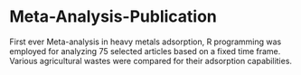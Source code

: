 # Meta-Analysis-Publication
First ever Meta-analysis in heavy metals adsorption, R programming was employed for analyzing 75 selected articles based on a fixed time frame. Various agricultural wastes were compared for their adsorption capabilities.
